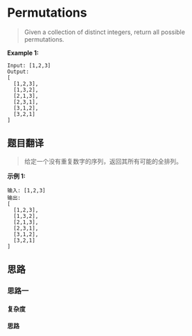 # Permutations #
>Given a collection of distinct integers, return all possible permutations.

**Example 1:**
```
Input: [1,2,3]
Output:
[
  [1,2,3],
  [1,3,2],
  [2,1,3],
  [2,3,1],
  [3,1,2],
  [3,2,1]
]
```
 
## 题目翻译 ##
>给定一个没有重复数字的序列，返回其所有可能的全排列。

**示例 1:**
```
输入: [1,2,3]
输出:
[
  [1,2,3],
  [1,3,2],
  [2,1,3],
  [2,3,1],
  [3,1,2],
  [3,2,1]
]
```

## 思路 ##
### 思路一 ###

#### 复杂度 ####

#### 思路 ####